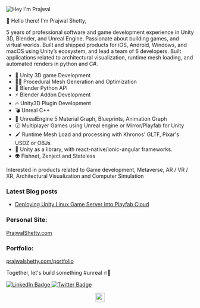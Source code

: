 ![Hey I'm Prajwal](https://res.cloudinary.com/dwfkishzf/image/upload/v1676639894/Prajwal%20Profile%20Images/ezgif.com-video-to-gif_ona1cr.gif)

👋 Hello there! I'm Prajwal Shetty,

5 years of professional software and game development experience in Unity 3D, Blender, and Unreal Engine. Passionate about building games, and virtual worlds. Built and shipped products for iOS, Android, Windows, and macOS using Unity’s ecosystem, and lead a team of 6 developers. Built applications related to architectural visualization, runtime mesh loading, and automated renders in python and C#.

- 🚀 Unity 3D game Development
- 👨‍💻 Procedural Mesh Generation and Optimization
- 🎯 Blender Python API
- ⚡ Blender Addon Development
- 🔥 Unity3D Plugin Development
- 💣 Unreal C++
- 🧠 UnrealEngine 5 Material Graph, Blueprints, Animation Graph
- 🕜 Multiplayer Games using Unreal engine or Mirror/Playfab for Unity 
- 🖌️ Runtime Mesh Load and processing with Khronos' GLTF, Pixar's USDZ or OBJs
- 🍾 Unity as a library, with react-native/ionic-angular frameworks.
- 👽 Fishnet, Zenject and Stateless

Interested in products related to Game development, Metaverse, AR / VR / XR, Architectural Visualization and Computer Simulation

<!-- 
🧠 Programming Languages & Databases

<img alt="C#" src="https://img.shields.io/badge/c%23-%23239120.svg?&style=for-the-badge&logo=c-sharp&logoColor=white"/> <img alt="PHP" src="https://img.shields.io/badge/php-%23777BB4.svg?&style=for-the-badge&logo=php&logoColor=white"/> <img alt="Java" src="https://img.shields.io/badge/java-%23ED8B00.svg?&style=for-the-badge&logo=java&logoColor=white"/> <img alt="C" src="https://img.shields.io/badge/c-%2300599C.svg?&style=for-the-badge&logo=c&logoColor=white"/> <img alt="HTML5" src="https://img.shields.io/badge/html5-%23E34F26.svg?&style=for-the-badge&logo=html5&logoColor=white"/> <img alt="CSS3" src="https://img.shields.io/badge/css3-%231572B6.svg?&style=for-the-badge&logo=css3&logoColor=white"/> <img alt="JavaScript" src="https://img.shields.io/badge/javascript-%23323330.svg?&style=for-the-badge&logo=javascript&logoColor=%23F7DF1E"/> <img alt="MySQL" src="https://img.shields.io/badge/mysql-%2300f.svg?&style=for-the-badge&logo=mysql&logoColor=white"/>
-->

### Latest Blog posts
<!-- BLOG-POST-LIST:START -->
- [Deploying Unity Linux Game Server Into Playfab Cloud](https://prajwalshetty.com/Unity/Deploying-Unity-Game-Server-Into-Playfab-Cloud/)
<!-- BLOG-POST-LIST:END -->

### Personal Site:
[PrajwalShetty.com](https://prajwalshetty.com)

### Portfolio:
[prajwalshetty.com/portfolio](https://prajwalshetty.com/portfolio)

Together, let's build something #unreal 🔥🖤
<div id="badges">
  <a href="https://www.linkedin.com/in/shettyprajwal/">
    <img src="https://img.shields.io/badge/LinkedIn-blue?style=for-the-badge&logo=linkedin&logoColor=white" alt="LinkedIn Badge"/>
  </a>
  <a href="https://twitter.com/shettyprajwal_">
    <img src="https://img.shields.io/badge/Twitter-blue?style=for-the-badge&logo=twitter&logoColor=white" alt="Twitter Badge"/>
  </a>
</div>

<p align=center>
<img height="25" src="https://komarev.com/ghpvc/?username=prajwalshettydev&color=brightgreen" />
<a href="https://github.com/prajwalshettydev">
</a>
</p>

<!-- ![Prajwal's github stats](https://github-readme-stats.vercel.app/api?username=prajwalshettydev&show_icons=true&hide=contribs,issues)
